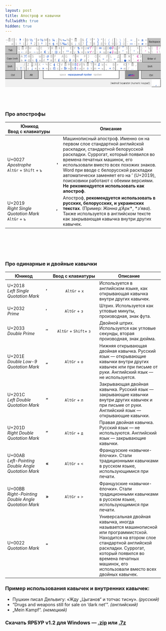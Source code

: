 ```yaml
---
layout: post
title: Апостроф и кавычки
fullwidth: true
hidden: true
---
```


![layouts.png](/images/yarbur.png)
<br><br>
<br><br>
### Про апострофы

 Юникод<br>Ввод c клавиатуры |   | Описание  
-------                                        |    :----:|-----
U+0027<br>_Apostrophe_<br>`AltGr` + `Shift` + `ъ`| **'** | Машинописный апостроф. Именно он на первом слое стандартной английской раскладки, стандартной белорусской раскладки. Суррогат, который появился во времена печатных машинок, его использовали вместо всех похожих знаков. Word при вводе с белорусской раскладки автоматически заменяет его на ’ (U+2019), поисковики работают с обеими версиями.<br>**Не рекомендуется использовать как апостроф**.
U+2019<br>_Right Single Quotation Mark_<br>`AltGr` + `ъ`| **’** |       Апостроф, **рекомендуется использовать в русских, белорусских, и украинских текстах**. (Пример: *Жанна д’Арк**, **з’ява*). Также используется в английском тексте как закрывающая кавычка внутри других кавычек.
<br><br>
<br><br>
### Про одинарные и двойные кавычки

 Юникод |  |Ввод с клавиатуры  | Описание  
-------| -----|                :----:      |-----
U+2018<br> _Left Single Quotation Mark_                 | **‘** | `AltGr` + `х`          | Используется в английском языке, как открывающая кавычка внутри других кавычек.
U+2032<br> _Prime_                                      | **′** | `AltGr` + `з`          | Штрих. Используется как угловые минуты, производная, знак фута.
U+2033<br> _Double Prime_                               | **″** | `AltGr` + `Shift`+ `з` | Двойной штрих. Используется как угловые секунды, вторая производная, знак дюйма. 
U+201E<br> _Double Low-9 Quotation Mark_             | **„** | `AltGr` + `о`          | Нижняя открывающая двойная кавычка. Русский язык — открывающие кавычки внутри других кавычек или при письме от руки. Английский язык — не используется.
U+201C<br> _Left Double Quotation Mark_                 | **“** | `AltGr` + `л`          | Закрывающая двойная кавычка. Русский язык — закрывающие кавычки внутри других кавычек и при письме от руки.  Английский язык — открывающие кавычки. 
U+201D<br> _Right Double Quotation Mark_                | **”** | `AltGr` + `д`          | Правая двойная кавычка. Русский язык — не используются. Английский язык — закрывающие кавычки.
U+00AB<br> _Left-Pointing Double Angle Quotation Mark_  | **«** | `AltGr` + `<`          | Французские «кавычки-ёлочки». Стали традиционными кавычками в русском языке, использующимися при печати.
U+00BB<br> _Right-Pointing Double Angle Quotation Mark_ | **»** | `AltGr` + `>`          | Французские «кавычки-ёлочки». Стали традиционными кавычками в русском языке, использующимися при печати.
U+0022<br> _Quotation Mark_                             | **"** |                        | Универсальная двойная кавычка, иногда называется машинописной или программистской. Находится на втором слое стандартной английской раскладки. Суррогат, который появился во времена печатных машинок, его использовали вместо всех двойных кавычек.

### Пример использования кавычек и внутренних кавычек:

* Пушкин писал Дельвигу: «Жду „Цыганов“ и тотчас тисну». *(русский)* 
* “Drugs and weapons still for sale on ‘dark net’”. *(английский)* 
* „Mein Kampf“. *(немецкий)*

### Скачать ЯРБУР v1.2 для Windows — **[.zip](https://github.com/yalov/yarbur-keyboard-layouts/releases/download/1.2/Yarbur_v1.2.zip)** или **[.7z](https://github.com/yalov/yarbur-keyboard-layouts/releases/download/1.2/Yarbur_v1.2.7z)** 
